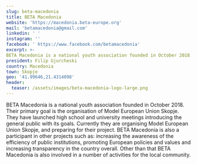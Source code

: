 ```yaml
---
slug: beta-macedonia
title: BETA Macedonia
website: 'https://macedonia.beta-europe.org'
mail: 'betamacedonia@gmail.com'
linkedin: ' '
instagram: ''
facebook: ' https://www.facebook.com/betamacedonia'
excerpt: >-
BETA Macedonia is a national youth association founded in October 2018. Their primary goal is the organisation of Model European Union Skopje. They have launched high school and university meetings introducing the general public with its goals.
president: Filip Gjurcheski
country: Macedonia
town: Skopje
geo: '41.99646,21.4314098'
header:
  teaser: /assets/images/beta-macedonia-logo-large.png
---
```

BETA Macedonia is a national youth association founded in October 2018. Their primary goal is the organisation of Model European Union Skopje. They have launched high school and university meetings introducing the general public with its goals.
Currently they are organising Model European Union Skopje, and preparing for their project. BETA Macedonia is also a participant in other projects such as: increasing the awareness of the efficiency of public institutions, promoting European policies and values and increasing transparency in the country overall. Other than that BETA Macedonia is also involved in a number of activities for the local community.
